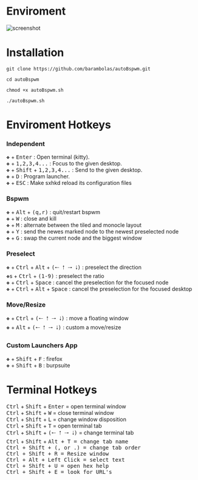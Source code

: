 # Enviroment

![screenshot](https://github.com/barambolas/autoBspwm/blob/main/files/Screenshot%20at%202022-12-20%2018-40-07.png?raw=true)
# Installation 

```
git clone https://github.com/barambolas/autoBspwm.git

cd autoBspwm

chmod +x autoBspwm.sh

./autoBspwm.sh
```

# Enviroment Hotkeys
### Independent

<kbd>❖</kbd> + <kbd>Enter</kbd> : Open terminal (kitty).    
<kbd>❖</kbd> + <kbd>1,2,3,4...</kbd> : Focus to the given desktop.    
<kbd>❖</kbd> + <kbd>Shift</kbd> + <kbd>1,2,3,4...</kbd> : Send to the given desktop.    
<kbd>❖</kbd> + <kbd>D</kbd> : Program launcher.    
<kbd>❖</kbd> + <kbd>ESC</kbd> : Make sxhkd reload its configuration files    

### Bspwm

<kbd>❖</kbd> + <kbd>Alt</kbd> + <kbd>(q,r)</kbd> : quit/restart bspwm    
<kbd>❖</kbd> + <kbd>W</kbd> : close and kill    
<kbd>❖</kbd> + <kbd>M</kbd> : alternate between the tiled and monocle layout    
<kbd>❖</kbd> + <kbd>Y</kbd> : send the newes marked node to the newest preselected node    
<kbd>❖</kbd> + <kbd>G</kbd> : swap the current node and the biggest window    

### Preselect

<kbd>❖</kbd> + <kbd>Ctrl</kbd> + <kbd>Alt</kbd> + <kbd>(🠐 🠑 🠒 🠓)</kbd> : preselect the direction    
<kbd>❖</kbd>s + <kbd>Ctrl</kbd> + <kbd>(1-9)</kbd> : preselect the ratio    
<kbd>❖</kbd> + <kbd>Ctrl</kbd> + <kbd>Space</kbd> : cancel the preselection for the focused node    
<kbd>❖</kbd> + <kbd>Ctrl</kbd> + <kbd>Alt</kbd> + <kbd>Space</kbd> : cancel the preselection for the focused desktop    

### Move/Resize

<kbd>❖</kbd> + <kbd>Ctrl</kbd> + <kbd>(🠐 🠑 🠒 🠓)</kbd> : move a floating window    
<kbd>❖</kbd> + <kbd>Alt</kbd> + <kbd>(🠐 🠑 🠒 🠓)</kbd> : custom a move/resize    

### Custom Launchers App

<kbd>❖</kbd> + <kbd>Shift</kbd> + <kbd>F</kbd> : firefox    
<kbd>❖</kbd> + <kbd>Shift</kbd> + <kbd>B</kbd> : burpsuite    

# Terminal Hotkeys

<kbd>Ctrl</kbd> + <kbd>Shift</kbd> + <kbd>Enter</kbd> = open terminal window    
<kbd>Ctrl</kbd> + <kbd>Shift</kbd> + <kbd>W</kbd> = close terminal window    
<kbd>Ctrl</kbd> + <kbd>Shift</kbd> + <kbd>L</kbd> = change window disposition    
<kbd>Ctrl</kbd> + <kbd>Shift</kbd> + <kbd>T</kbd> = open terminal tab    
<kbd>Ctrl</kbd> + <kbd>Shift</kbd> + <kbd>(🠐 🠑 🠒 🠓)</kbd> = change terminal tab    
<kbd>Ctrl</kbd> + <kbd>Shift</kbd> + <kbd>Alt<kbd> + <kbd>T</kbd> = change tab name    
<kbd>Ctrl</kbd> + <kbd>Shift</kbd> + <kbd>(, or .)</kbd> = change tab order    
<kbd>Ctrl</kbd> + <kbd>Shift</kbd> + <kbd>R</kbd> = Resize window    
<kbd>Ctrl</kbd> + <kbd>Alt</kbd> + <kbd>Left Click</kbd> = select text    
<kbd>Ctrl</kbd> + <kbd>Shift</kbd> + <kbd>U</kbd> = open hex help    
<kbd>Ctrl</kbd> + <kbd>Shift</kbd> + <kbd>E</kbd> = look for URL's    

